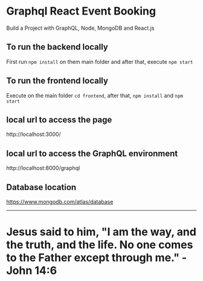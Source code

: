 # Graphql React Event Booking

Build a Project with GraphQL, Node, MongoDB and React.js

## To run the backend locally

First run ```npm install``` on them main folder and after that, execute ```npm start```

## To run the frontend locally

Execute on the main folder ```cd frontend```, after that, ```npm install``` and ```npm start```

## local url to access the page

http://localhost:3000/

## local url to access the GraphQL environment

http://localhost:8000/graphql

## Database location

https://www.mongodb.com/atlas/database

---

# Jesus said to him, "I am the way, and the truth, and the life. No one comes to the Father except through me." - John 14:6
